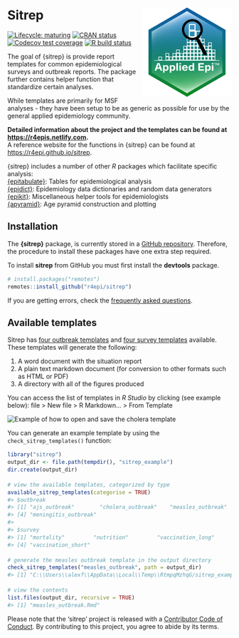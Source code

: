 
<!-- README.md is generated from README.Rmd. Please edit that file -->

# Sitrep <img src="man/figures/logo.png" align="right" width="200" />

<!-- badges: start -->

[![Lifecycle:
maturing](https://img.shields.io/badge/lifecycle-maturing-blue.svg)](https://www.tidyverse.org/lifecycle/#maturing)
[![CRAN
status](https://www.r-pkg.org/badges/version/sitrep)](https://CRAN.R-project.org/package=sitrep)
[![Codecov test
coverage](https://codecov.io/gh/R4EPI/sitrep/branch/master/graph/badge.svg)](https://codecov.io/gh/R4EPI/sitrep?branch=master)
[![R build
status](https://github.com/R4EPI/sitrep/workflows/R-CMD-check/badge.svg)](https://github.com/R4EPI/sitrep/actions)
<!-- badges: end -->

The goal of {sitrep} is provide report templates for common
epidemiological surveys and outbreak reports. The package further
contains helper function that standardize certain analyses.

While templates are primarily for MSF analyses - they have been setup to
be as generic as possible for use by the general applied epidemiology
community.

**Detailed information about the project and the templates can be found
at <https://r4epis.netlify.com>.**  
A reference website for the functions in {sitrep} can be found at
<https://r4epi.github.io/sitrep>.

{sitrep} includes a number of other *R* packages which facilitate
specific analysis:  
[{epitabulate}](https://r4epi.github.io/epitabulate): Tables for
epidemiological analysis  
[{epidict}](https://r4epi.github.io/epidict): Epidemiology data
dictionaries and random data generators  
[{epikit}](https://r4epi.github.io/epikit): Miscellaneous helper tools
for epidemiologists  
[{apyramid}](https://r4epi.github.io/apyramid): Age pyramid construction
and plotting

## Installation

The **{sitrep}** package, is currently stored in a [GitHub
repository](https://github.com/R4EPI/sitrep). Therefore, the procedure
to install these packages have one extra step required.

To install **sitrep** from GitHub you must first install the
**devtools** package.

``` r
# install.packages("remotes")
remotes::install_github("r4epi/sitrep")
```

If you are getting errors, check the [frequently asked
questions](https://r4epis.netlify.com/faq/).

## Available templates

Sitrep has [four outbreak
templates](https://r4epis.netlify.com/outbreaks/) and [four survey
templates](https://r4epis.netlify.com/surveys/) available. These
templates will generate the following:

1.  A word document with the situation report
2.  A plain text markdown document (for conversion to other formats such
    as HTML or PDF)
3.  A directory with all of the figures produced

You can access the list of templates in *R Studio* by clicking (see
example below): file \> New file \> R Markdown… \> From Template

![Example of how to open and save the cholera
template](https://github.com/R4EPI/R4EPIs-website/raw/master/content/welcome/images/opening_template.gif)

You can generate an example template by using the
`check_sitrep_templates()` function:

``` r
library("sitrep")
output_dir <- file.path(tempdir(), "sitrep_example")
dir.create(output_dir)

# view the available templates, categorized by type
available_sitrep_templates(categorise = TRUE)
#> $outbreak
#> [1] "ajs_outbreak"        "cholera_outbreak"    "measles_outbreak"   
#> [4] "meningitis_outbreak"
#> 
#> $survey
#> [1] "mortality"         "nutrition"         "vaccination_long" 
#> [4] "vaccination_short"

# generate the measles outbreak template in the output directory
check_sitrep_templates("measles_outbreak", path = output_dir)
#> [1] "C:\\Users\\alexf\\AppData\\Local\\Temp\\RtmpqMzhqG/sitrep_example"

# view the contents
list.files(output_dir, recursive = TRUE)
#> [1] "measles_outbreak.Rmd"
```

Please note that the ‘sitrep’ project is released with a [Contributor
Code of Conduct](.github/CODE_OF_CONDUCT.md). By contributing to this
project, you agree to abide by its terms.
